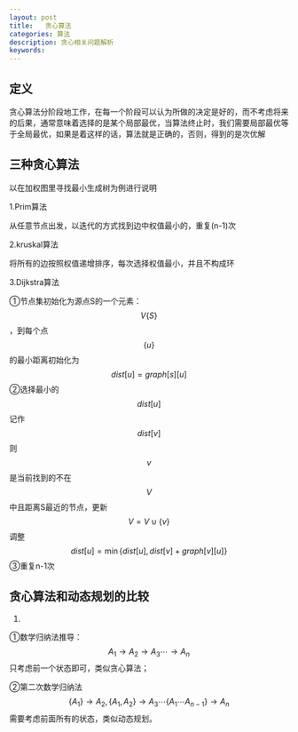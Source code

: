 ```yaml
---
layout: post
title:   贪心算法
categories: 算法
description: 贪心相关问题解析
keywords: 
---
```



## 定义

贪心算法分阶段地工作，在每一个阶段可以认为所做的决定是好的，而不考虑将来的后果，通常意味着选择的是某个局部最优，当算法终止时，我们需要局部最优等于全局最优，如果是着这样的话，算法就是正确的，否则，得到的是次优解

## 三种贪心算法

以在加权图里寻找最小生成树为例进行说明

1.Prim算法

从任意节点出发，以迭代的方式找到边中权值最小的，重复(n-1)次

2.kruskal算法

将所有的边按照权值递增排序，每次选择权值最小，并且不构成环

3.Dijkstra算法

①节点集初始化为源点S的一个元素：
$$
V\left\{ S \right\}
$$
，到每个点
$$
\left\{ u \right\}
$$
的最小距离初始化为
$$
dist\left[ u \right] = graph\left[ s \right]\left[ u \right]
$$
②选择最小的
$$
dist\left[ u \right]
$$
记作
$$
dist\left[ v \right]
$$
则
$$
v
$$
是当前找到的不在
$$
V
$$
中且距离S最近的节点，更新
$$
V = V \cup \left\{ v \right\}
$$
调整
$$
dist\left[ u \right] = \min \left\{ {dist\left[ u \right],dist\left[ v \right] + graph\left[ v \right]\left[ u \right]} \right\}
$$
③重复n-1次

## 贪心算法和动态规划的比较

1.

①数学归纳法推导：
$$
{A_1} \to {A_2} \to {A_3} \cdots  \to {A_n}
$$
只考虑前一个状态即可，类似贪心算法；

②第二次数学归纳法
$$
\left\{ {{A_1}} \right\} \to {A_2},\left\{ {{A_1},{A_2}} \right\} \to {A_3} \cdots \left\{ {{A_1} \cdots {A_{n - 1}}} \right\} \to {A_n}
$$
需要考虑前面所有的状态，类似动态规划。







